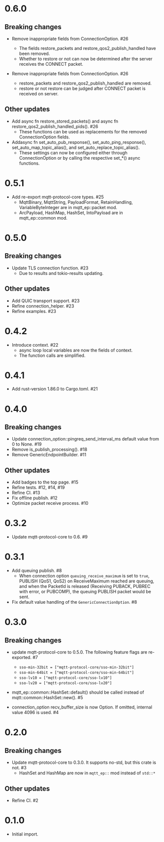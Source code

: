 # 0.6.0

## Breaking changes

* Remove inappropriate fields from ConnectionOption. #26
   * The fields restore_packets and restore_qos2_publish_handled have been removed.
   * Whether to restore or not can now be determined after the server receives the CONNECT packet.

* Remove inappropriate fields from ConnectionOption. #26
   * restore_packets and restore_qos2_publish_handled are removed.
   * restore or not restore can be judged after CONNECT packet is received on server.

## Other updates

* Add async fn restore_stored_packets() and async fn restore_qos2_publish_handled_pids(). #26
   * These functions can be used as replacements for the removed ConnectionOption fields.
* Addasync fn set_auto_pub_response(), set_auto_ping_response(), set_auto_map_topic_alias(), and set_auto_replace_topic_alias().
   * These settings can now be configured either through ConnectionOption or by calling the respective set_*() async functions.

# 0.5.1

* Add re-export mqtt-protocol-core types. #25
   * MqttBinary, MqttString, PayloadFormat, RetainHandling, VariableByteInteger are in mqtt_ep::packet mod.
   * ArcPayload, HashMap, HashSet, IntoPayload are in mqtt_ep::common mod.

# 0.5.0

## Breaking changes

* Update TLS connection function. #23
   * Due to results and tokio-results updating.

## Other updates

* Add QUIC transport support. #23
* Refine connection_helper. #23
* Refine examples. #23

# 0.4.2

* Introduce context. #22
   * async loop local variables are now the fields of context.
   * The function calls are simplified.

# 0.4.1

* Add rust-version 1.86.0 to Cargo.toml. #21

# 0.4.0

## Breaking changes

* Update connection_option::pingreq_send_interval_ms default value from 0 to None. #19
* Remove is_publish_processing(). #18
* Remove GenericEndpointBuilder. #11

## Other updates

* Add badges to the top page. #15
* Refine tests. #12, #14, #19
* Refine CI. #13
* Fix offline publish. #12
* Optimize packet receive process. #10

# 0.3.2

* Update mqtt-protocol-core to 0.6. #9

# 0.3.1

* Add queuing publish. #8
  * When connection option `queuing_receive_maximum` is set to `true`,
    PUBLISH (QoS1, QoS2) on ReceiveMaximum reached are queuing, and when
    the PacketId is released (Receiving PUBACK, PUBREC with error, or PUBCOMP),
    the queuing PUBLISH packet would be sent.
* Fix default value handling of the `GenericConnectionOption`. #8

# 0.3.0

## Breaking changes

* update mqtt-protocol-core to 0.5.0. The following feature flags are re-exported. #7
  * `sso-min-32bit = ["mqtt-protocol-core/sso-min-32bit"]`
  * `sso-min-64bit = ["mqtt-protocol-core/sso-min-64bit"]`
  * `sso-lv10 = ["mqtt-protocol-core/sso-lv10"]`
  * `sso-lv20 = ["mqtt-protocol-core/sso-lv20"]`

* mqtt_ep::common::HashSet::default() should be called instead of mqtt::common::HashSet::new(). #5
* connection_option recv_buffer_size is now Option. If omitted, internal value 4096 is used. #4

# 0.2.0

## Breaking changes

* Update mqtt-protocol-core to 0.3.0. It supports no-std, but this crate is not. #3
  * HashSet and HashMap are now in `mqtt_ep::` mod instead of `std::*`

## Other updates

* Refine CI. #2

# 0.1.0

* Initial import.

